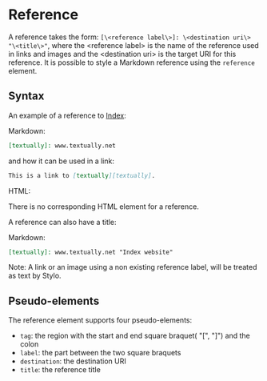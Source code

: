 # Reference  

A reference takes the form: `[\<reference label\>]: \<destination uri\> "\<title\>"`, where the \<reference label\> is the name of the reference used in links and images and the \<destination uri\> is the target URI for this reference. It is possible to style a Markdown reference using the `reference` element. 

## Syntax

An example of a reference to [Index](http://www.textually.net):

Markdown: 

``` markdown
[textually]: www.textually.net
```

and how it can be used in a link: 

``` markdown
This is a link to [textually][textually].
```

HTML: 

There is no corresponding HTML element for a reference. 

A reference can also have a title: 

Markdown: 

``` markdown
[textually]: www.textually.net "Index website"
```

Note: A link or an image using a non existing reference label, will be treated as text by Stylo. 


## Pseudo-elements  

The reference element supports four pseudo-elements: 

- `tag`: the region with the start and end square braquet( "[", "]") and the colon
- `label`: the part between the two square braquets
- `destination`: the destination URI 
- `title`: the reference title